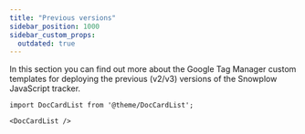 ```yaml
---
title: "Previous versions"
sidebar_position: 1000
sidebar_custom_props:
  outdated: true
---
```


In this section you can find out more about the Google Tag Manager custom templates for deploying the previous (v2/v3) versions of the Snowplow JavaScript tracker.

```mdx-code-block
import DocCardList from '@theme/DocCardList';

<DocCardList />
```
